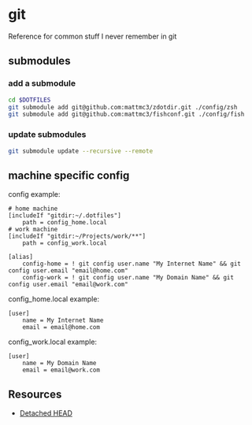 # git

Reference for common stuff I never remember in git

## submodules

### add a submodule

```zsh
cd $DOTFILES
git submodule add git@github.com:mattmc3/zdotdir.git ./config/zsh
git submodule add git@github.com:mattmc3/fishconf.git ./config/fish
```

### update submodules

```zsh
git submodule update --recursive --remote
```

## machine specific config

config example:

```
# home machine
[includeIf "gitdir:~/.dotfiles"]
	path = config_home.local
# work machine
[includeIf "gitdir:~/Projects/work/**"]
	path = config_work.local

[alias]
	config-home = ! git config user.name "My Internet Name" && git config user.email "email@home.com"
	config-work = ! git config user.name "My Domain Name" && git config user.email "email@work.com"
```

config_home.local example:

```
[user]
    name = My Internet Name
    email = email@home.com
```

config_work.local example:

```
[user]
    name = My Domain Name
    email = email@work.com
```

## Resources

* [Detached HEAD](https://stackoverflow.com/questions/18770545/why-is-my-git-submodule-head-detached-from-master)
